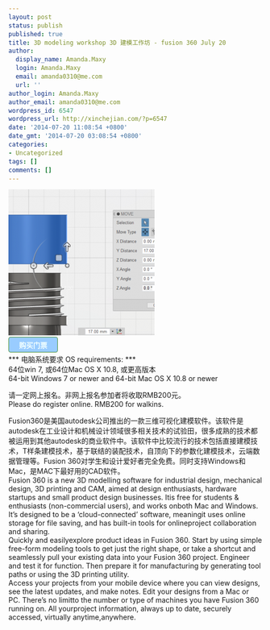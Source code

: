 ```yaml
---
layout: post
status: publish
published: true
title: 3D modeling workshop 3D 建模工作坊 - fusion 360 July 20
author:
  display_name: Amanda.Maxy
  login: Amanda.Maxy
  email: amanda0310@me.com
  url: ''
author_login: Amanda.Maxy
author_email: amanda0310@me.com
wordpress_id: 6547
wordpress_url: http://xinchejian.com/?p=6547
date: '2014-07-20 11:08:54 +0800'
date_gmt: '2014-07-20 03:08:54 +0800'
categories:
- Uncategorized
tags: []
comments: []
---
```

<p><a href="/uploads/2014/07/fusion.png"><img src="/uploads/2014/07/fusion-290x290.png" alt="fusion" width="290" height="290" class="aligncenter size-thumbnail wp-image-6548" /></a><br />
<a style="color: rgb(242, 255, 255); font-weight: 700; border: 1px solid rgb(74, 143, 50); border-top-left-radius: 4px; border-top-right-radius: 4px; border-bottom-right-radius: 4px; border-bottom-left-radius: 4px; cursor: pointer; display: inline-block; font-size: 14px; margin-bottom: 3px; overflow: visible; padding: 5px 20px 4px; text-decoration: none; background: rgb(153, 204, 255);" href="http://www.vasee.com/event/view.jsp?inid=ff80808146acac6f01473fcd673a1c95" target="_blank" id="ied_button_show" alt="购买门票3D modeling workshop 3D 建模工作坊 - fusion 360" title="购买门票">购买门票</a><br />
*** 电脑系统要求 OS requirements: ***<br />
64位win 7, 或64位Mac OS X 10.8, 或更高版本<br />
64-bit Windows 7 or newer and 64-bit Mac OS X 10.8 or newer</p>
<p>请一定网上报名。非网上报名参加者将收取RMB200元。<br />
Please do register online. RMB200 for walkins.</p>
<p>Fusion360是美国autodesk公司推出的一款三维可视化建模软件。该软件是autodesk在工业设计和机械设计领域很多相关技术的试验田，很多成熟的技术都被运用到其他autodesk的商业软件中。该软件中比较流行的技术包括直接建模技术，T样条建模技术，基于联结的装配技术，自顶向下的参数化建模技术，云端数据管理等。Fusion 360对学生和设计爱好者完全免费。同时支持Windows和Mac，是MAC下最好用的CAD软件。<br />
Fusion 360 is a new 3D modelling software for industrial design, mechanical design, 3D printing and CAM, aimed at design enthusiasts, hardware startups and small product design businesses. Itis free for students &amp; enthusiasts (non-commercial users), and works onboth Mac and Windows. It&rsquo;s designed to be a &lsquo;cloud-connected&rsquo; software, meaningit uses online storage for file saving, and has built-in tools for onlineproject collaboration and sharing.<br />
Quickly and easilyexplore product ideas in Fusion 360. Start by using simple free-form modeling tools to get just the right shape, or take a shortcut and seamlessly pull your existing data into your Fusion 360 project. Engineer and test it for function. Then prepare it for manufacturing by generating tool paths or using the 3D printing utility.<br />
Access your projects from your mobile device where you can view designs, see the latest updates, and make notes. Edit your designs from a Mac or PC. There&rsquo;s no limitto the number or type of machines you have Fusion 360 running on. All yourproject information, always up to date, securely accessed, virtually anytime,anywhere.</p>
